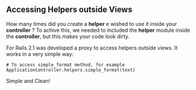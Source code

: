## Accessing Helpers outside Views

How many times did you create a **helper** e wished to use it inside your **controller** ? To achive this, we needed to included the **helper** module inside the **controller**, but this makes your code look dirty.

For Rails 2.1 was developed a proxy to access helpers outside views. It works in a very simple way:

 	# To access simple_format method, for example
	ApplicationController.helpers.simple_format(text)

Simple and Clean!
